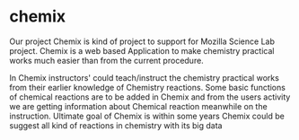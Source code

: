 chemix
======
Our project Chemix is kind of project to support for Mozilla Science Lab project. Chemix is a web based Application to make chemistry practical works much easier than from the current procedure.

In Chemix instructors' could teach/instruct the chemistry practical works from their earlier knowledge of Chemistry reactions. 
Some basic functions of chemical reactions are to be added in Chemix and from the users activity we are getting information about Chemical reaction meanwhile on the instruction.
Ultimate goal of Chemix is within some years Chemix could be suggest all kind of reactions in chemistry with its big data
